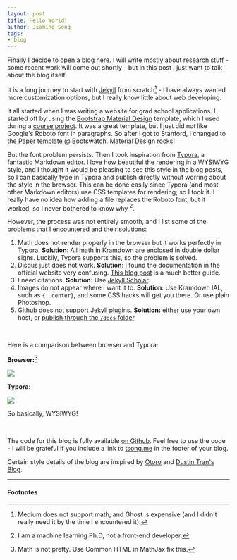 ```yaml
---
layout: post
title: Hello World!
author: Jiaming Song
tags:
- blog
---
```


Finally I decide to open a blog here. I will write mostly about research stuff - some recent work will come out shortly - but in this post I just want to talk about the blog itself.

It is a long journey to start with [Jekyll](https://jekyllrb.com) from scratch[^medium] - I have always wanted more customization options, but I really know little about web developing.

It all started when I was writing a website for grad school applications. I started off by using the [Bootstrap Material Design](http://fezvrasta.github.io/bootstrap-material-design/) template, which I used during a [course project](http://tsong.me/projects/biopedia/). It was a great template, but I just did not like Google's Roboto font in paragraphs. So after I got to Stanford, I changed to the [Paper template @ Bootswatch](https://bootswatch.com/paper/). Material Design rocks!

But the font problem persists. Then I took inspiration from [Typora](https://typora.io), a fantastic Markdown editor. I love how beautiful the rendering in a WYSIWYG style, and I thought it would be pleasing to see this style in the blog posts, so I can basically type in Typora and publish directly without worring about the style in the browser. This can be done easily since Typora (and most other Markdown editors) use CSS templates for rendering; so I took it. I really have no idea how adding a file replaces the Roboto font, but it worked, so I never bothered to know why [^phd].

However, the process was not entirely smooth, and I list some of the problems that I encountered and their solutions:

1. Math does not render properly in the browser but it works perfectly in Typora. **Solution**: All math in Kramdown are enclosed in double dollar signs. Luckily, Typora supports this, so the problem is solved.
2. Disqus just does not work. **Solution**: I found the documentation in the official website very confusing. [This blog post](http://www.perfectlyrandom.org/2014/06/29/adding-disqus-to-your-jekyll-powered-github-pages/) is a much better guide.
3. I need citations. **Solution:** Use [Jekyll Scholar](https://github.com/inukshuk/jekyll-scholar). 
4. Images do not appear where I want it to. **Solution**: Use Kramdown IAL, such as `{:.center}`, and some CSS hacks will get you there. Or use plain Photoshop.
5. Github does not support Jekyll plugins. **Solution:** either use your own host, or [publish through the `/docs` folder](https://help.github.com/articles/configuring-a-publishing-source-for-github-pages/#publishing-your-github-pages-site-from-a-docs-folder-on-your-master-branch).



<br/>

Here is a comparison between browser and Typora:

**Browser:**[^mathjax]

![]({{site.baseurl}}/public/img/blog/browser.png)

**Typora**:

![]({{site.baseurl}}/public/img/blog/typora.png)

So basically, WYSIWYG!



<br/>

The code for this blog is fully available [on Github](https://github.com/jiamings/tsong.me). Feel free to use the code - I will be grateful if you include a link to [tsong.me](http://tsong.me) in the footer of your blog.

Certain style details of the blog are inspired by [Otoro](http://blog.otoro.net/) and [Dustin Tran's Blog](http://dustintran.com/blog/).

<hr/>

#### Footnotes

[^medium]: Medium does not support math, and Ghost is expensive (and I didn't really need it by the time I encountered it).
[^mathjax]: Math is not pretty. Use Common HTML in MathJax fix this.
[^phd]: I am a machine learning Ph.D, not a front-end developer.

 